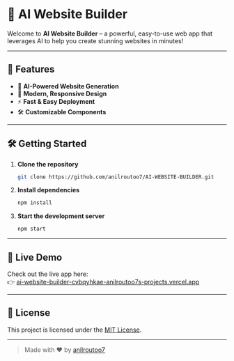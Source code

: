 # 🚀 AI Website Builder

Welcome to **AI Website Builder** – a powerful, easy-to-use web app that leverages AI to help you create stunning websites in minutes!

---

## 🌟 Features

- 🤖 **AI-Powered Website Generation**
- 🎨 **Modern, Responsive Design**
- ⚡ **Fast & Easy Deployment**
- 🛠️ **Customizable Components**

---

## 🛠️ Getting Started

1. **Clone the repository**
   ```bash
   git clone https://github.com/anilroutoo7/AI-WEBSITE-BUILDER.git
   ```

2. **Install dependencies**
   ```bash
   npm install
   ```

3. **Start the development server**
   ```bash
   npm start
   ```

---

## 🚢 Live Demo

Check out the live app here:  
👉 [ai-website-builder-cvbqyhkae-anilroutoo7s-projects.vercel.app](https://ai-website-builder-cvbqyhkae-anilroutoo7s-projects.vercel.app)

---

## 📄 License

This project is licensed under the [MIT License](LICENSE).

---

> Made with ❤️ by [anilroutoo7](https://github.com/anilroutoo7)